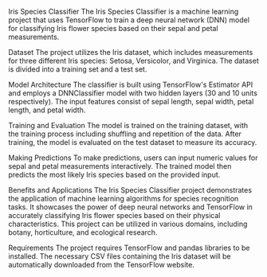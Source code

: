 Iris Species Classifier
The Iris Species Classifier is a machine learning project that uses TensorFlow to train a deep neural network (DNN) model for classifying Iris flower species based on their sepal and petal measurements.

Dataset
The project utilizes the Iris dataset, which includes measurements for three different Iris species: Setosa, Versicolor, and Virginica. The dataset is divided into a training set and a test set.

Model Architecture
The classifier is built using TensorFlow's Estimator API and employs a DNNClassifier model with two hidden layers (30 and 10 units respectively). The input features consist of sepal length, sepal width, petal length, and petal width.

Training and Evaluation
The model is trained on the training dataset, with the training process including shuffling and repetition of the data. After training, the model is evaluated on the test dataset to measure its accuracy.

Making Predictions
To make predictions, users can input numeric values for sepal and petal measurements interactively. The trained model then predicts the most likely Iris species based on the provided input.

Benefits and Applications
The Iris Species Classifier project demonstrates the application of machine learning algorithms for species recognition tasks. It showcases the power of deep neural networks and TensorFlow in accurately classifying Iris flower species based on their physical characteristics. This project can be utilized in various domains, including botany, horticulture, and ecological research.

Requirements
The project requires TensorFlow and pandas libraries to be installed. The necessary CSV files containing the Iris dataset will be automatically downloaded from the TensorFlow website.
